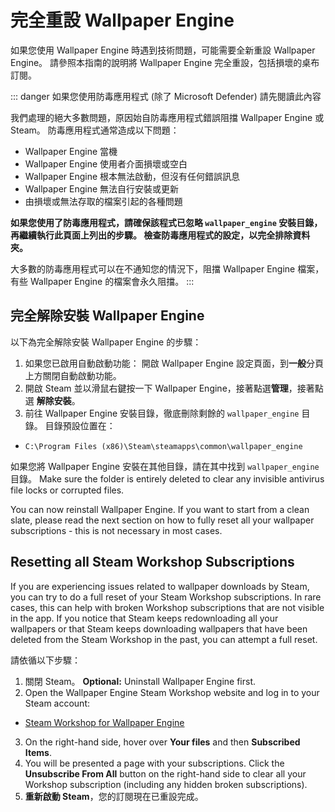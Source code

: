 # 完全重設 Wallpaper Engine

如果您使用 Wallpaper Engine 時遇到技術問題，可能需要全新重設 Wallpaper Engine。 請參照本指南的說明將 Wallpaper Engine 完全重設，包括損壞的桌布訂閱。

::: danger
如果您使用防毒應用程式 (除了 Microsoft Defender) 請先閱讀此內容

我們處理的絕大多數問題，原因始自防毒應用程式錯誤阻擋 Wallpaper Engine 或 Steam。 防毒應用程式通常造成以下問題：

* Wallpaper Engine 當機
* Wallpaper Engine 使用者介面損壞或空白
* Wallpaper Engine 根本無法啟動，但沒有任何錯誤訊息
* Wallpaper Engine 無法自行安裝或更新
* 由損壞或無法存取的檔案引起的各種問題

**如果您使用了防毒應用程式，請確保該程式已忽略 `wallpaper_engine` 安裝目錄，再繼續執行此頁面上列出的步驟。 檢查防毒應用程式的設定，以完全排除資料夾。**

大多數的防毒應用程式可以在不通知您的情況下，阻擋 Wallpaper Engine 檔案，有些 Wallpaper Engine 的檔案會永久阻擋。
:::

## 完全解除安裝 Wallpaper Engine

以下為完全解除安裝 Wallpaper Engine 的步驟：

1. 如果您已啟用自動啟動功能： 開啟 Wallpaper Engine 設定頁面，到**一般**分頁上方關閉自動啟動功能。
2. 開啟 Steam 並以滑鼠右鍵按一下 Wallpaper Engine，接著點選**管理**，接著點選 **解除安裝**。
3. 前往 Wallpaper Engine 安裝目錄，徹底刪除剩餘的 `wallpaper_engine` 目錄。 目錄預設位置在：

* `C:\Program Files (x86)\Steam\steamapps\common\wallpaper_engine`

如果您將 Wallpaper Engine 安裝在其他目錄，請在其中找到 `wallpaper_engine` 目錄。 Make sure the folder is entirely deleted to clear any invisible antivirus file locks or corrupted files.

You can now reinstall Wallpaper Engine. If you want to start from a clean slate, please read the next section on how to fully reset all your wallpaper subscriptions - this is not necessary in most cases.

## Resetting all Steam Workshop Subscriptions

If you are experiencing issues related to wallpaper downloads by Steam, you can try to do a full reset of your Steam Workshop subscriptions. In rare cases, this can help with broken Workshop subscriptions that are not visible in the app. If you notice that Steam keeps redownloading all your wallpapers or that Steam keeps downloading wallpapers that have been deleted from the Steam Workshop in the past, you can attempt a full reset.

請依循以下步驟：

1. 關閉 Steam。 **Optional:** Uninstall Wallpaper Engine first.
2. Open the Wallpaper Engine Steam Workshop website and log in to your Steam account:

* [Steam Workshop for Wallpaper Engine](https://steamcommunity.com/app/431960/workshop/)

3. On the right-hand side, hover over **Your files** and then **Subscribed Items**.
4. You will be presented a page with your subscriptions. Click the **Unsubscribe From All** button on the right-hand side to clear all your Workshop subscription (including any hidden broken subscriptions).
5. **重新啟動 Steam**，您的訂閱現在已重設完成。
